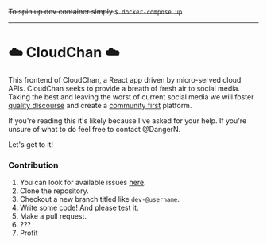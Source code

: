 <del>To spin up dev container simply `$ docker-compose up`</del>
___
# :cloud: CloudChan :cloud:
This frontend of CloudChan, a React app driven by micro-served cloud APIs. CloudChan seeks to provide a breath of fresh air to social media. Taking the best and leaving the worst of current social media we will foster [quality discourse](https://encyclopediadramatica.se/Drama) and create a [community first](https://encyclopediadramatica.se/Communism) platform.

If you're reading this it's likely because I've asked for your help. If you're unsure of what to do feel free to contact @DangerN.

Let's get to it!

### Contribution

1. You can look for available issues [here](https://github.com/users/DangerN/projects/1?fullscreen=true).
2. Clone the repository.
3. Checkout a new branch titled like `dev-@username`.
4. Write some code! And please test it.
5. Make a pull request.
6. ???
7. Profit
